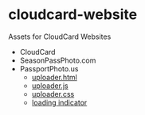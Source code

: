 # cloudcard-website

Assets for CloudCard Websites

- CloudCard
- SeasonPassPhoto.com
- PassportPhoto.us
    - [uploader.html](https://sharptopco.github.io/cloudcard-website/passport-photo-us/uploader.html)
    - [uploader.js](https://sharptopco.github.io/cloudcard-website/passport-photo-us/uploader.js)
    - [uploader.css](https://sharptopco.github.io/cloudcard-website/passport-photo-us/uploader.css)
    - [loading indicator](https://sharptopco.github.io/cloudcard-website/passport-photo-us/eclipse-1.2s-200px.gif)
    
